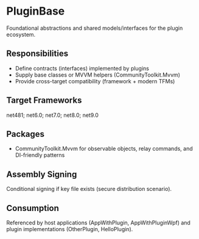# PluginBase

Foundational abstractions and shared models/interfaces for the plugin ecosystem.

## Responsibilities
- Define contracts (interfaces) implemented by plugins
- Supply base classes or MVVM helpers (CommunityToolkit.Mvvm)
- Provide cross-target compatibility (framework + modern TFMs)

## Target Frameworks
net481; net6.0; net7.0; net8.0; net9.0

## Packages
- CommunityToolkit.Mvvm for observable objects, relay commands, and DI-friendly patterns

## Assembly Signing
Conditional signing if key file exists (secure distribution scenario).

## Consumption
Referenced by host applications (AppWithPlugin, AppWithPluginWpf) and plugin implementations (OtherPlugin, HelloPlugin).
